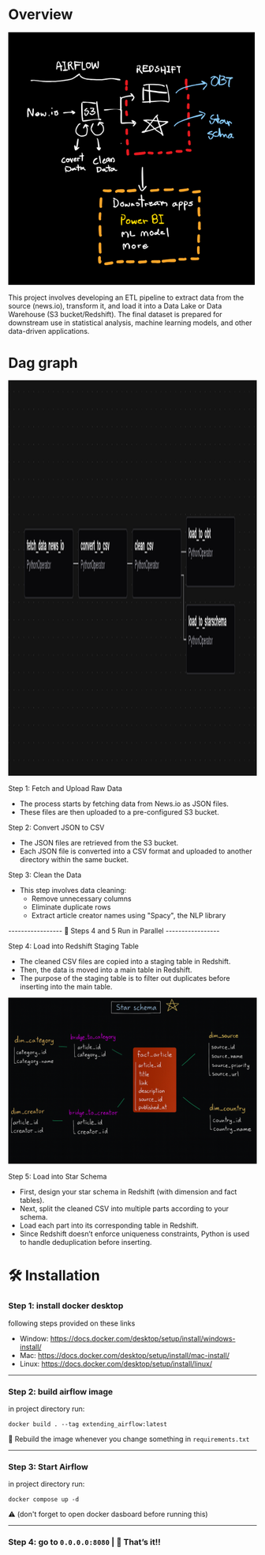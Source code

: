 # Overview
<img src="images/etl_pipeline_overview.png" alt="drawing" width="500"/> 

This project involves developing an ETL pipeline to extract data from the source (news.io), transform it, and load it into a Data Lake or Data Warehouse (S3 bucket/Redshift). The final dataset is prepared for downstream use in statistical analysis, machine learning models, and other data-driven applications.

# Dag graph
<img src="images/dag.png" alt="drawing" height="800"/>

Step 1: Fetch and Upload Raw Data
- The process starts by fetching data from News.io as JSON files.
- These files are then uploaded to a pre-configured S3 bucket.

Step 2: Convert JSON to CSV
- The JSON files are retrieved from the S3 bucket.
- Each JSON file is converted into a CSV format and uploaded to another directory within the same bucket.

Step 3: Clean the Data
- This step involves data cleaning:
    - Remove unnecessary columns
    - Eliminate duplicate rows
    - Extract article creator names using "Spacy", the NLP library

----------------- 🟰 Steps 4 and 5 Run in Parallel -----------------

Step 4: Load into Redshift Staging Table
- The cleaned CSV files are copied into a staging table in Redshift.
- Then, the data is moved into a main table in Redshift.
- The purpose of the staging table is to filter out duplicates before inserting into the main table.

<img src="images/star_schema.png" alt="drawing" width="600"/>

Step 5: Load into Star Schema
- First, design your star schema in Redshift (with dimension and fact tables).
- Next, split the cleaned CSV into multiple parts according to your schema.
- Load each part into its corresponding table in Redshift.
- Since Redshift doesn’t enforce uniqueness constraints, Python is used to handle deduplication before inserting.

# 🛠 Installation

### Step 1: install docker desktop 
following steps provided on these links
- Window: https://docs.docker.com/desktop/setup/install/windows-install/
- Mac: https://docs.docker.com/desktop/setup/install/mac-install/
- Linux: https://docs.docker.com/desktop/setup/install/linux/

---

### Step 2: build airflow image 
in project directory run:
```
docker build . --tag extending_airflow:latest
```
📝 Rebuild the image whenever you change something in ```requirements.txt```

---

### Step 3: Start Airflow 
in project directory run: 
```
docker compose up -d
```
⚠️ (don't forget to open docker dasboard before running this)

---

### Step 4: go to ```0.0.0.0:8080``` | 🎉 That’s it!!
